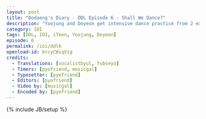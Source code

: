 ```yaml
---
layout: post
title: "Dodaeng's Diary - DDL Episode 6 - Shall We Dance?"
description: "Yoojung and Doyeon get intensive dance practice from 2 experienced teachers"
category: IOI
tags: [DDL, IOI, iTeen, Yoojung, Doyeon]
episode: 6
permalink: /ioi/ddl6
openload-id: brcyCWiqVig
credits:
  - Translations: [vocalistbyul, Yubseyo]
  - Timers: [pyofriend, musicgal]
  - Typesetter: [pyofriend]
  - Editors: [pyofriend]
  - Video by: [musicgal]
  - Encoded by: [pyofriend]
---
```

{% include JB/setup %}
